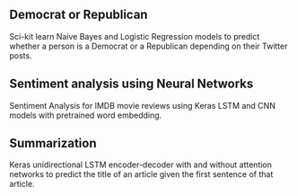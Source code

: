 ## Democrat or Republican
Sci-kit learn Naive Bayes and Logistic Regression models to predict whether a person is a Democrat or a Republican depending on their Twitter posts.

## Sentiment analysis using Neural Networks
Sentiment Analysis for IMDB movie reviews using Keras LSTM and CNN models with pretrained word embedding. 

## Summarization
Keras unidirectional LSTM encoder-decoder with and without attention networks to predict the title of an article given the first sentence of that article. 

